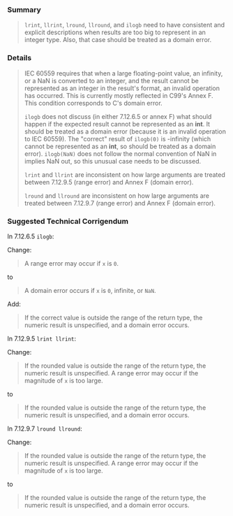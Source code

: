 ### Summary

> `lrint`, `llrint`, `lround`, `llround`, and `ilogb` need to have consistent and
> explicit descriptions when results are too big to represent in an integer type.
> Also, that case should be treated as a domain error.

### Details

> IEC 60559 requires that when a large floating-point value, an infinity, or a NaN
> is converted to an integer, and the result cannot be represented as an integer
> in the result's format, an invalid operation has occurred. This is currently
> mostly reflected in C99's Annex F. This condition corresponds to C's domain
> error.
> 
> `ilogb` does not discuss (in either 7.12.6.5 or annex F) what should happen if
> the expected result cannot be represented as an **int**. It should be treated as
> a domain error (because it is an invalid operation to IEC 60559). The "correct"
> result of `ilogb(0)` is -infinity (which cannot be represented as an **int**, so
> should be treated as a domain error). `ilogb(NaN)` does not follow the normal
> convention of NaN in implies NaN out, so this unusual case needs to be
> discussed.
> 
> `lrint` and `llrint` are inconsistent on how large arguments are treated between
> 7.12.9.5 (range error) and Annex F (domain error).
> 
> `lround` and `llround` are inconsistent on how large arguments are treated
> between 7.12.9.7 (range error) and Annex F (domain error).

### Suggested Technical Corrigendum

In 7.12.6.5 `ilogb`:

Change:

> A range error may occur if `x` is `0`.

to

> A domain error occurs if `x` is `0`, infinite, or `NaN`.

Add:

> If the correct value is outside the range of the return type, the numeric result
> is unspecified, and a domain error occurs.

In 7.12.9.5 `lrint llrint`:

Change:

> If the rounded value is outside the range of the return type, the numeric result
> is unspecified. A range error may occur if the magnitude of `x` is too large.

to

> If the rounded value is outside the range of the return type, the numeric result
> is unspecified, and a domain error occurs.

In 7.12.9.7 `lround llround`:

Change:

> If the rounded value is outside the range of the return type, the numeric result
> is unspecified. A range error may occur if the magnitude of `x` is too large.

to

> If the rounded value is outside the range of the return type, the numeric result
> is unspecified, and a domain error occurs.
